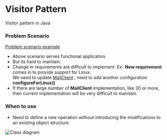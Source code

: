 # Visitor Pattern
Visitor pattern in Java

### Problem Scenario
[Problem scenario example](https://github.com/sanimkhan/design_patterns/tree/master/src/com/design_patterns/Behavioral/Visitor/Problem "Problem scenario")
 - Above scenario serves functional application.
 - But its hard to maintain.
 - Change in requirements are difficult to implement.
   Ex- **New requirement** comes in to provide support for Linux.  
   We need to update [MailClient](https://github.com/sanimkhan/design_patterns/tree/master/src/com/design_patterns/Behavioral/Visitor/Problem/MailClient.java "MailClient") , need to add another configuration **configureForLinux()** 
 - If there are large number of **MailClient** implementation, like 30 or more, then current implementation will be very difficult to maintain.

### When to use
 - Need to define a new operation without introducing the modifications to an existing object structure.
 
 
 
 ![Class diagram](https://github.com/sanimkhan/design_patterns/tree/master/src/com/design_patterns/Behavioral/Visitor/VisitorClassDiagram.png?raw=true "CLass diagram")